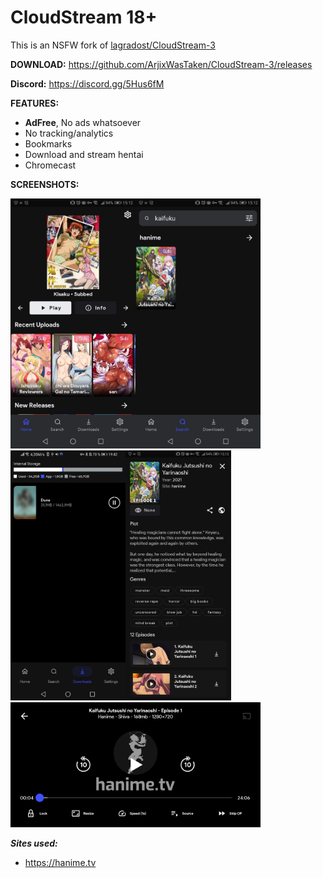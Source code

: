 # CloudStream 18+

This is an NSFW fork of [lagradost/CloudStream-3](https://github.com/lagradost/CloudStream-3)

**DOWNLOAD:**
https://github.com/ArjixWasTaken/CloudStream-3/releases

**Discord:**
https://discord.gg/5Hus6fM

**FEATURES:**
+ **AdFree**, No ads whatsoever
+ No tracking/analytics
+ Bookmarks
+ Download and stream hentai
+ Chromecast

**SCREENSHOTS:**

<img src="./.github/home.jpg" height="400"/><img src="./.github/search.jpg" height="400"/><img src="./.github/downloads.jpg" height="400"/><img src="./.github/results.jpg" height="400"/>
<img src="./.github/player.jpg" height="200"/>

***Sites used:***
+ https://hanime.tv

